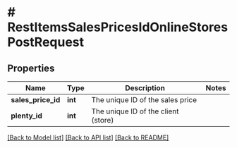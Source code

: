 # # RestItemsSalesPricesIdOnlineStoresPostRequest

## Properties

Name | Type | Description | Notes
------------ | ------------- | ------------- | -------------
**sales_price_id** | **int** | The unique ID of the sales price |
**plenty_id** | **int** | The unique ID of the client (store) |

[[Back to Model list]](../../README.md#models) [[Back to API list]](../../README.md#endpoints) [[Back to README]](../../README.md)
